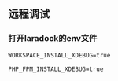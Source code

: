 ## 远程调试

### 打开laradock的env文件

    WORKSPACE_INSTALL_XDEBUG=true
    
    PHP_FPM_INSTALL_XDEBUG=true